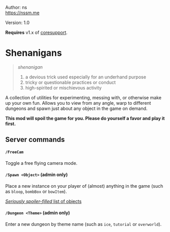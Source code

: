 Author: ns  
https://nssm.me

Version: 1.0

**Requires** v1.x of [coresupport](https://github.com/qoh/forgettable-mods/tree/master/mods/coresupport).

# Shenanigans

> *shenanigan*
> 1. a devious trick used especially for an underhand purpose
> 2. tricky or questionable practices or conduct
> 3. high-spirited or mischievous activity

A collection of utilities for experimenting, messing with, or otherwise
make up your own fun. Allows you to view from any angle, warp to different
dungeons and spawn just about any object in the game on demand.

**This mod will spoil the game for you.
Please do yourself a favor and play it first.**

## Server commands

#### `/FreeCam`

Toggle a free flying camera mode.

#### `/Spawn <Object>` (admin only)

Place a new instance on your player of (almost) anything in the game (such as `bloop`, `bombBox` or `bowItem`).

[*Seriously spoiler-filled* list of objects](https://nssm.me/forgettable/objects.html)

#### `/Dungeon <Theme>` (admin only)

Enter a new dungeon by theme name (such as `ice`, `tutorial` or `overworld`).
